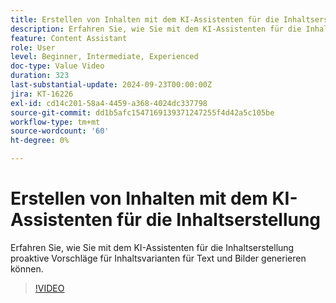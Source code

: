 ```yaml
---
title: Erstellen von Inhalten mit dem KI-Assistenten für die Inhaltserstellung
description: Erfahren Sie, wie Sie mit dem KI-Assistenten für die Inhaltserstellung proaktive Vorschläge für Inhaltsvarianten für Text und Bilder generieren können.
feature: Content Assistant
role: User
level: Beginner, Intermediate, Experienced
doc-type: Value Video
duration: 323
last-substantial-update: 2024-09-23T00:00:00Z
jira: KT-16226
exl-id: cd14c201-58a4-4459-a368-4024dc337798
source-git-commit: dd1b5afc1547169139371247255f4d42a5c105be
workflow-type: tm+mt
source-wordcount: '60'
ht-degree: 0%

---
```


# Erstellen von Inhalten mit dem KI-Assistenten für die Inhaltserstellung

Erfahren Sie, wie Sie mit dem KI-Assistenten für die Inhaltserstellung proaktive Vorschläge für Inhaltsvarianten für Text und Bilder generieren können.

>[!VIDEO](https://video.tv.adobe.com/v/3434635/?learn=on)
